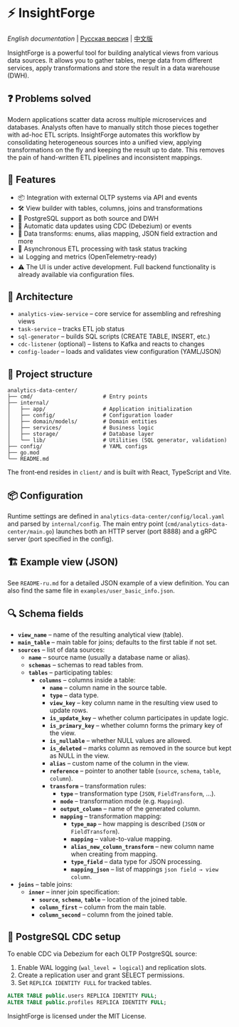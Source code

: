 # ⚡ InsightForge

*English documentation*  |  [Русская версия](README-ru.md)  |  [中文版](README-zh.md)

InsightForge is a powerful tool for building analytical views from various data sources. It allows you to gather tables, merge data from different services, apply transformations and store the result in a data warehouse (DWH).

## ❓ Problems solved
Modern applications scatter data across multiple microservices and databases. Analysts often have to manually stitch those pieces together with ad-hoc ETL scripts. InsightForge automates this workflow by consolidating heterogeneous sources into a unified view, applying transformations on the fly and keeping the result up to date. This removes the pain of hand-written ETL pipelines and inconsistent mappings.

## 🚀 Features
- 📦 Integration with external OLTP systems via API and events
- 🛠 View builder with tables, columns, joins and transformations
- 💾 PostgreSQL support as both source and DWH
- 🔄 Automatic data updates using CDC (Debezium) or events
- 🧠 Data transforms: enums, alias mapping, JSON field extraction and more
- 🧪 Asynchronous ETL processing with task status tracking
- 📊 Logging and metrics (OpenTelemetry-ready)
- ⚠️ The UI is under active development. Full backend functionality is already available via configuration files.

## 🧱 Architecture
- `analytics-view-service` – core service for assembling and refreshing views
- `task-service` – tracks ETL job status
- `sql-generator` – builds SQL scripts (CREATE TABLE, INSERT, etc.)
- `cdc-listener` (optional) – listens to Kafka and reacts to changes
- `config-loader` – loads and validates view configuration (YAML/JSON)

## 📂 Project structure
```
analytics-data-center/
├── cmd/                      # Entry points
├── internal/
│   ├── app/                  # Application initialization
│   ├── config/               # Configuration loader
│   ├── domain/models/        # Domain entities
│   ├── services/             # Business logic
│   ├── storage/              # Database layer
│   └── lib/                  # Utilities (SQL generator, validation)
├── config/                   # YAML configs
├── go.mod
└── README.md
```

The front‑end resides in `client/` and is built with React, TypeScript and Vite.

## 📦 Configuration
Runtime settings are defined in `analytics-data-center/config/local.yaml` and parsed by `internal/config`. The main entry point (`cmd/analytics-data-center/main.go`) launches both an HTTP server (port 8888) and a gRPC server (port specified in the config).

## 🏗 Example view (JSON)
See `README-ru.md` for a detailed JSON example of a view definition. You can also
find the same file in `examples/user_basic_info.json`.

## 🔍 Schema fields
- **`view_name`** – name of the resulting analytical view (table).
- **`main_table`** – main table for joins; defaults to the first table if not set.
- **`sources`** – list of data sources:
  - **`name`** – source name (usually a database name or alias).
  - **`schemas`** – schemas to read tables from.
  - **`tables`** – participating tables:
    - **`columns`** – columns inside a table:
      - **`name`** – column name in the source table.
      - **`type`** – data type.
      - **`view_key`** – key column name in the resulting view used to update rows.
      - **`is_update_key`** – whether column participates in update logic.
      - **`is_primary_key`** – whether column forms the primary key of the view.
      - **`is_nullable`** – whether NULL values are allowed.
      - **`is_deleted`** – marks column as removed in the source but kept as NULL in the view.
      - **`alias`** – custom name of the column in the view.
      - **`reference`** – pointer to another table (`source`, `schema`, `table`, `column`).
      - **`transform`** – transformation rules:
        - **`type`** – transformation type (`JSON`, `FieldTransform`, ...).
        - **`mode`** – transformation mode (e.g. `Mapping`).
        - **`output_column`** – name of the generated column.
        - **`mapping`** – transformation mapping:
          - **`type_map`** – how mapping is described (`JSON` or `FieldTransform`).
          - **`mapping`** – value-to-value mapping.
          - **`alias_new_column_transform`** – new column name when creating from mapping.
          - **`type_field`** – data type for JSON processing.
          - **`mapping_json`** – list of mappings `json field → view column`.
- **`joins`** – table joins:
  - **`inner`** – inner join specification:
    - **`source`**, **`schema`**, **`table`** – location of the joined table.
    - **`column_first`** – column from the main table.
    - **`column_second`** – column from the joined table.

## 🧩 PostgreSQL CDC setup
To enable CDC via Debezium for each OLTP PostgreSQL source:
1. Enable WAL logging (`wal_level = logical`) and replication slots.
2. Create a replication user and grant SELECT permissions.
3. Set `REPLICA IDENTITY FULL` for tracked tables.

```sql
ALTER TABLE public.users REPLICA IDENTITY FULL;
ALTER TABLE public.profiles REPLICA IDENTITY FULL;
```

InsightForge is licensed under the MIT License.
